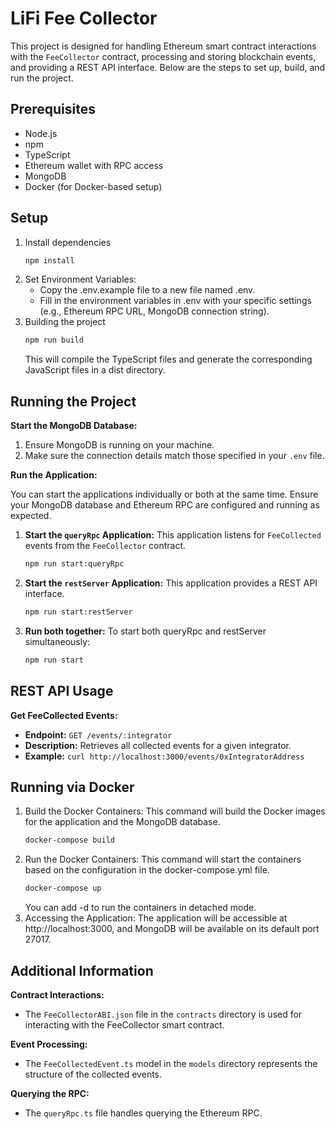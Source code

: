 # LiFi Fee Collector

This project is designed for handling Ethereum smart contract interactions with the `FeeCollector` contract, processing and storing blockchain events, and providing a REST API interface. Below are the steps to set up, build, and run the project.

## Prerequisites

- Node.js 
- npm 
- TypeScript 
- Ethereum wallet with RPC access 
- MongoDB 
- Docker (for Docker-based setup)

## Setup

1. Install dependencies
   ```sh
   npm install
   ```
2. Set Environment Variables:
   * Copy the .env.example file to a new file named .env.
   * Fill in the environment variables in .env with your specific settings (e.g., Ethereum RPC URL, MongoDB connection string).
3. Building the project
   ```sh
   npm run build
   ```
   This will compile the TypeScript files and generate the corresponding JavaScript files in a dist directory.
   
## Running the Project

**Start the MongoDB Database:**

1. Ensure MongoDB is running on your machine.
2. Make sure the connection details match those specified in your `.env` file.

**Run the Application:**

You can start the applications individually or both at the same time. Ensure your MongoDB database and Ethereum RPC are configured and running as expected.

1. **Start the `queryRpc` Application:**
   This application listens for `FeeCollected` events from the `FeeCollector` contract.
   ```sh
   npm run start:queryRpc
   ```
2. **Start the `restServer` Application:**
   This application provides a REST API interface.
   ```sh
   npm run start:restServer
   ```
3. **Run both together:**
   To start both queryRpc and restServer simultaneously:
   ```sh
   npm run start
   ```

## REST API Usage

**Get FeeCollected Events:**

- **Endpoint:** `GET /events/:integrator`
- **Description:** Retrieves all collected events for a given integrator.
- **Example:** `curl http://localhost:3000/events/0xIntegratorAddress`

## Running via Docker

1. Build the Docker Containers: 
   This command will build the Docker images for the application and the MongoDB database.
   ```sh
   docker-compose build
   ```
2. Run the Docker Containers:
   This command will start the containers based on the configuration in the docker-compose.yml file.
   ```sh
   docker-compose up
   ```
   You can add -d to run the containers in detached mode.
3. Accessing the Application:
   The application will be accessible at http://localhost:3000, and MongoDB will be available on its default port 27017.
   
## Additional Information

**Contract Interactions:**

- The `FeeCollectorABI.json` file in the `contracts` directory is used for interacting with the FeeCollector smart contract.

**Event Processing:**

- The `FeeCollectedEvent.ts` model in the `models` directory represents the structure of the collected events.

**Querying the RPC:**

- The `queryRpc.ts` file handles querying the Ethereum RPC.

